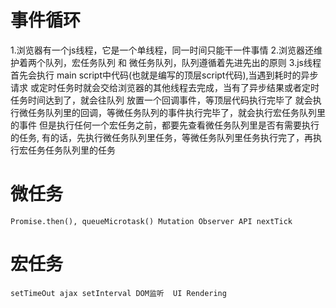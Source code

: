 

# 事件循环

1.浏览器有一个js线程，它是一个单线程，同一时间只能干一件事情
2.浏览器还维护着两个队列，宏任务队列 和 微任务队列，队列遵循着先进先出的原则
3.js线程首先会执行 main script中代码(也就是编写的顶层script代码),当遇到耗时的异步请求
或定时任务时就会交给浏览器的其他线程去完成，当有了异步结果或者定时任务时间达到了，就会往队列
放置一个回调事件，等顶层代码执行完毕了 
就会执行微任务队列里的回调，等微任务队列的事件执行完毕了，就会执行宏任务队列里的事件
但是执行任何一个宏任务之前，都要先查看微任务队列里是否有需要执行的任务,
有的话，先执行微任务队列里任务，等微任务队列里任务执行完了，再执行宏任务任务队列里的任务


# 微任务
    Promise.then(), queueMicrotask() Mutation Observer API nextTick

# 宏任务
    setTimeOut ajax setInterval DOM监听  UI Rendering
